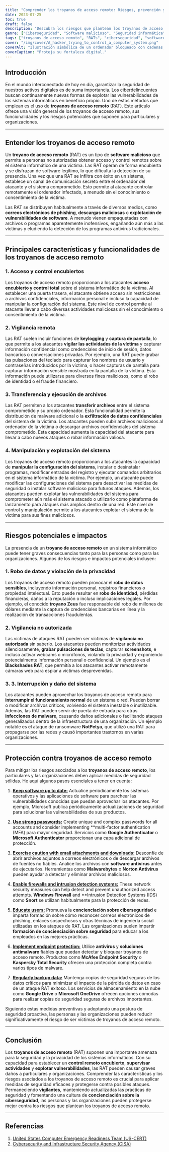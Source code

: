 ```yaml
---
title: "Comprender los troyanos de acceso remoto: Riesgos, prevención y protección"
date: 2023-07-25
toc: true
draft: false
description: "Descubra los riesgos que plantean los troyanos de acceso remoto (RAT) y aprenda medidas eficaces de prevención y protección para salvaguardar sus sistemas informáticos y sus datos."
genre: ["Ciberseguridad", "Software malicioso", "Seguridad informática", "Amenazas digitales", "Troyanos de acceso remoto", "Protección de datos", "Privacidad", "Ciberdelincuencia", "Seguridad de las redes", "Seguridad de la información"]
tags: ["troyanos de acceso remoto", "RATs", "ciberseguridad", "software malicioso", "seguridad informática", "amenazas digitales", "protección de datos", "violación de la privacidad", "vigilancia no autorizada", "interrupción del sistema", "robo de identidad", "fraude financiero", "concienciación sobre ciberseguridad", "seguridad de la red", "seguridad de la información", "vulnerabilidades del software", "correos electrónicos de phishing", "robo de datos", "manipulación del sistema", "mando a distancia", "medidas de ciberseguridad", "protección de puntos finales", "contraseñas seguras", "cortafuegos", "detección de intrusos", "copia de seguridad de datos", "seguridad de los datos", "amenazas cibernéticas", "seguridad digital", "ciberdefensa"]
cover: "/img/cover/A_hacker_trying_to_control_a_computer_system.png"
coverAlt: "Ilustración simbólica de un ordenador bloqueado con cadenas, que representa la necesidad de protección contra los troyanos de acceso remoto."
coverCaption: "Proteja su fortaleza digital."
---
```


## Introducción

En el mundo interconectado de hoy en día, garantizar la seguridad de nuestros activos digitales es de suma importancia. Los ciberdelincuentes buscan continuamente nuevas formas de explotar las vulnerabilidades de los sistemas informáticos en beneficio propio. Uno de estos métodos que emplean es el uso de **troyanos de acceso remoto** (RAT). Este artículo ofrece una visión general de los troyanos de acceso remoto, sus funcionalidades y los riesgos potenciales que suponen para particulares y organizaciones.

______

## Entender los troyanos de acceso remoto

Un **troyano de acceso remoto** (RAT) es un tipo de **software malicioso** que permite a personas no autorizadas obtener acceso y control remotos sobre el sistema informático de una víctima. Las RAT operan de forma encubierta y se disfrazan de software legítimo, lo que dificulta la detección de su presencia. Una vez que una RAT se infiltra con éxito en un sistema, establece un canal de comunicación secreto entre el ordenador del atacante y el sistema comprometido. Esto permite al atacante controlar remotamente el ordenador infectado, a menudo sin el conocimiento o consentimiento de la víctima.

Las RAT se distribuyen habitualmente a través de diversos medios, como **correos electrónicos de phishing**, **descargas maliciosas** o **explotación de vulnerabilidades de software**. A menudo vienen empaquetadas con archivos o programas aparentemente inofensivos, engañando aún más a las víctimas y eludiendo la detección de los programas antivirus tradicionales.

______

## Principales características y funcionalidades de los troyanos de acceso remoto

### 1. Acceso y control encubiertos

Los troyanos de acceso remoto proporcionan a los atacantes **acceso encubierto y control total** sobre el sistema informático de la víctima. Al establecer una puerta trasera, el atacante obtiene acceso sin restricciones a archivos confidenciales, información personal e incluso la capacidad de manipular la configuración del sistema. Este nivel de control permite al atacante llevar a cabo diversas actividades maliciosas sin el conocimiento o consentimiento de la víctima.

### 2. Vigilancia remota

Las RAT suelen incluir funciones de **keylogging** y **captura de pantalla**, lo que permite a los atacantes **vigilar las actividades de la víctima** y capturar información confidencial como credenciales de inicio de sesión, datos bancarios o conversaciones privadas. Por ejemplo, una RAT puede grabar las pulsaciones del teclado para capturar los nombres de usuario y contraseñas introducidos por la víctima, o hacer capturas de pantalla para capturar información sensible mostrada en la pantalla de la víctima. Esta información puede utilizarse para diversos fines maliciosos, como el robo de identidad o el fraude financiero.

### 3. Transferencia y ejecución de archivos

Las RAT permiten a los atacantes **transferir archivos** entre el sistema comprometido y su propio ordenador. Esta funcionalidad permite la distribución de malware adicional o la **exfiltración de datos confidenciales** del sistema de la víctima. Los atacantes pueden subir archivos maliciosos al ordenador de la víctima o descargar archivos confidenciales del sistema comprometido. Esta capacidad aumenta la capacidad del atacante para llevar a cabo nuevos ataques o robar información valiosa.

### 4. Manipulación y explotación del sistema

Los troyanos de acceso remoto proporcionan a los atacantes la capacidad de **manipular la configuración del sistema**, instalar o desinstalar programas, modificar entradas del registro y ejecutar comandos arbitrarios en el sistema informático de la víctima. Por ejemplo, un atacante puede modificar las configuraciones del sistema para desactivar las medidas de seguridad o instalar software malicioso para futuros ataques. Además, los atacantes pueden explotar las vulnerabilidades del sistema para comprometer aún más el sistema atacado o utilizarlo como plataforma de lanzamiento para ataques más amplios dentro de una red. Este nivel de control y manipulación permite a los atacantes explotar el sistema de la víctima para sus fines maliciosos.

______

## Riesgos potenciales e impactos

La presencia de un **troyano de acceso remoto** en un sistema informático puede tener graves consecuencias tanto para las personas como para las organizaciones. Algunos de los riesgos e impactos potenciales incluyen:

### 1. Robo de datos y violación de la privacidad

Los troyanos de acceso remoto pueden provocar el **robo de datos sensibles**, incluyendo información personal, registros financieros o propiedad intelectual. Esto puede resultar en **robo de identidad**, pérdidas financieras, daños a la reputación o incluso implicaciones legales. Por ejemplo, el conocido **troyano Zeus** fue responsable del robo de millones de dólares mediante la captura de credenciales bancarias en línea y la realización de transacciones fraudulentas.

### 2. Vigilancia no autorizada

Las víctimas de ataques RAT pueden ser víctimas de **vigilancia no autorizada** sin saberlo. Los atacantes pueden monitorizar actividades silenciosamente, **grabar pulsaciones de teclas**, capturar **screenshots**, e incluso activar webcams o micrófonos, violando la privacidad y exponiendo potencialmente información personal o confidencial. Un ejemplo es el **Blackshades RAT**, que permitía a los atacantes activar remotamente cámaras web para espiar a víctimas desprevenidas.

### 3. 3. Interrupción y daño del sistema

Los atacantes pueden aprovechar los troyanos de acceso remoto para **interrumpir el funcionamiento normal** de un sistema o red. Pueden borrar o modificar archivos críticos, volviendo el sistema inestable o inutilizable. Además, las RAT pueden servir de puerta de entrada para otras **infecciones de malware**, causando daños adicionales o facilitando ataques generalizados dentro de la infraestructura de una organización. Un ejemplo notable es el ataque de ransomware **NotPetya**, que utilizó una RAT para propagarse por las redes y causó importantes trastornos en varias organizaciones.
______

## Protección contra troyanos de acceso remoto

Para mitigar los riesgos asociados a los **troyanos de acceso remoto**, los particulares y las organizaciones deben aplicar medidas de seguridad sólidas. He aquí algunos pasos esenciales a tener en cuenta:

1. [**Keep software up to date:**](https://simeononsecurity.com/articles/why-you-should-be-using-chocolatey-for-windows-package-management/) Actualice periódicamente los sistemas operativos y las aplicaciones de software para parchear las vulnerabilidades conocidas que puedan aprovechar los atacantes. Por ejemplo, Microsoft publica periódicamente actualizaciones de seguridad para solucionar las vulnerabilidades de sus productos.

2. [**Use strong passwords:**](https://simeononsecurity.com/articles/how-to-create-strong-passwords/) Create unique and complex passwords for all accounts and consider implementing **multi-factor authentication (MFA) para mayor seguridad. Servicios como **Google Authenticator** o **Microsoft Authenticator** proporcionan una capa adicional de protección.

3. [**Exercise caution with email attachments and downloads:**](https://simeononsecurity.com/articles/how-to-identify-phishing/) Desconfíe de abrir archivos adjuntos a correos electrónicos o de descargar archivos de fuentes no fiables. Analice los archivos con **software antivirus** antes de ejecutarlos. Herramientas como **Malwarebytes** o **Norton Antivirus** pueden ayudar a detectar y eliminar archivos maliciosos.

4. [**Enable firewalls and intrusion detection systems:**](https://simeononsecurity.com/articles/seven-essential-network-security-measures-to-protect-your-business/) These network security measures can help detect and prevent unauthorized access attempts. **Windows Firewall** and **Intrusion Detection Systems (IDS) como **Snort** se utilizan habitualmente para la protección de redes.

5. [**Educate users:**](https://simeononsecurity.com/cyber-security-career-playbook/managing-a-cyber-security-team/how-to-build-a-security-training-and-awareness-program/) Promueva la **concienciación sobre ciberseguridad** e imparta formación sobre cómo reconocer correos electrónicos de phishing, enlaces sospechosos y otras técnicas de ingeniería social utilizadas en los ataques de RAT. Las organizaciones suelen impartir **formación de concienciación sobre seguridad** para educar a los empleados en las mejores prácticas.

6. [**Implement endpoint protection:**](https://simeononsecurity.com/recommendations/anti-virus) Utilice **antivirus** y **soluciones antimalware** fiables que puedan detectar y bloquear troyanos de acceso remoto. Productos como **McAfee Endpoint Security** o **Kaspersky Total Security** ofrecen una protección completa contra varios tipos de malware.

7. [**Regularly backup data:**](https://simeononsecurity.com/articles/what-is-the-3-2-1-backup-rule-and-why-you-should-use-it/) Mantenga copias de seguridad seguras de los datos críticos para minimizar el impacto de la pérdida de datos en caso de un ataque RAT exitoso. Los servicios de almacenamiento en la nube como **Google Drive** o **Microsoft OneDrive** ofrecen opciones cómodas para realizar copias de seguridad seguras de archivos importantes.

Siguiendo estas medidas preventivas y adoptando una postura de seguridad proactiva, las personas y las organizaciones pueden reducir significativamente el riesgo de ser víctimas de troyanos de acceso remoto.


______

## Conclusión

Los **troyanos de acceso remoto** (RAT) suponen una importante amenaza para la seguridad y la privacidad de los sistemas informáticos. Con su capacidad para establecer un **control remoto encubierto**, **supervisar actividades** y **explotar vulnerabilidades**, las RAT pueden causar graves daños a particulares y organizaciones. Comprender las características y los riesgos asociados a los troyanos de acceso remoto es crucial para aplicar medidas de seguridad eficaces y protegerse contra posibles ataques. Permaneciendo **vigilantes**, manteniendo actualizadas las prácticas de seguridad y fomentando una cultura de **concienciación sobre la ciberseguridad**, las personas y las organizaciones pueden protegerse mejor contra los riesgos que plantean los troyanos de acceso remoto.


______

## Referencias

1. [United States Computer Emergency Readiness Team (US-CERT)](https://www.us-cert.gov/)
2. [Cybersecurity and Infrastructure Security Agency (CISA)](https://www.cisa.gov/)

